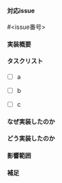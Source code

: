 #### 対応issue

#<issue番号>

#### 実装概要


#### タスクリスト

- [ ] a
- [ ] b
- [ ] c


#### なぜ実装したのか



#### どう実装したのか



#### 影響範囲



#### 補足
